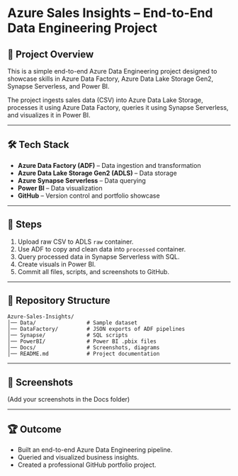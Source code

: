 # Azure Sales Insights – End-to-End Data Engineering Project

## 📌 Project Overview
This is a simple end-to-end Azure Data Engineering project designed to showcase skills in Azure Data Factory, Azure Data Lake Storage Gen2, Synapse Serverless, and Power BI.

The project ingests sales data (CSV) into Azure Data Lake Storage, processes it using Azure Data Factory, queries it using Synapse Serverless, and visualizes it in Power BI.

---

## 🛠️ Tech Stack
- **Azure Data Factory (ADF)** – Data ingestion and transformation
- **Azure Data Lake Storage Gen2 (ADLS)** – Data storage
- **Azure Synapse Serverless** – Data querying
- **Power BI** – Data visualization
- **GitHub** – Version control and portfolio showcase

---

## 🚀 Steps
1. Upload raw CSV to ADLS `raw` container.
2. Use ADF to copy and clean data into `processed` container.
3. Query processed data in Synapse Serverless with SQL.
4. Create visuals in Power BI.
5. Commit all files, scripts, and screenshots to GitHub.

---

## 📂 Repository Structure
```
Azure-Sales-Insights/
│── Data/                # Sample dataset
│── DataFactory/         # JSON exports of ADF pipelines
│── Synapse/             # SQL scripts
│── PowerBI/             # Power BI .pbix files
│── Docs/                # Screenshots, diagrams
│── README.md            # Project documentation
```

---

## 📸 Screenshots
(Add your screenshots in the Docs folder)

---

## 🏆 Outcome
- Built an end-to-end Azure Data Engineering pipeline.
- Queried and visualized business insights.
- Created a professional GitHub portfolio project.
